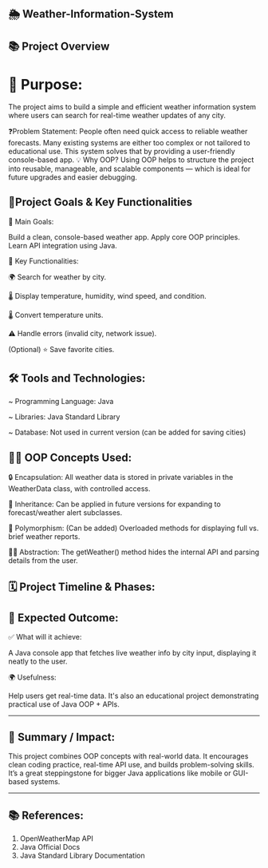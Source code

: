 ## 🌦️ Weather-Information-System 

## 📚 Project Overview

# 🎯 Purpose:

The project aims to build a simple and efficient weather information system where users can search for real-time weather updates of any city.

❓Problem Statement:
People often need quick access to reliable weather forecasts. Many existing systems are either too complex or not tailored to educational use. This system solves that by providing a user-friendly console-based app.
💡 Why OOP?
Using OOP helps to structure the project into reusable, manageable, and scalable components — which is ideal for future upgrades and easier debugging.


## 🎯Project Goals & Key Functionalities

🥅 Main Goals:

Build a clean, console-based weather app.
Apply core OOP principles.
Learn API integration using Java.

🔑 Key Functionalities:

🌍 Search for weather by city.

🌡️ Display temperature, humidity, wind speed, and condition.

🌡️ Convert temperature units.

⚠️ Handle errors (invalid city, network issue).

(Optional) ⭐ Save favorite cities.


## 🛠️ Tools and Technologies:

  ~ Programming Language: Java

 ~ Libraries: Java Standard Library

 ~ Database: Not used in current version (can be added for saving cities)


## 🧑‍💻 OOP Concepts Used:

🔒 Encapsulation:
All weather data is stored in private variables in the WeatherData class, with controlled access.

🧬 Inheritance:
Can be applied in future versions for expanding to forecast/weather alert subclasses.

🔄 Polymorphism:
(Can be added) Overloaded methods for displaying full vs. brief weather reports.

🕵️‍♂️ Abstraction:
The getWeather() method hides the internal API and parsing details from the user.


## 🗓️ Project Timeline & Phases:






## 🎯 Expected Outcome:

✅ What will it achieve:

A Java console app that fetches live weather info by city input, displaying it neatly to the user.

🌍 Usefulness:

Help users get real-time data. It's also an educational project demonstrating practical use of Java OOP + APIs.


---

## 📜 Summary / Impact:

This project combines OOP concepts with real-world data. It encourages clean coding practice, real-time API use, and builds problem-solving skills. It’s a great steppingstone for bigger Java applications like mobile or GUI-based systems.


---

## 📚 References:

1. OpenWeatherMap API
2. Java Official Docs
3. Java Standard Library Documentation



